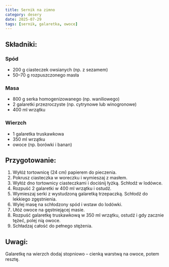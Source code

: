 ```yaml
---
title: Sernik na zimno
category: desery
date: 2025-07-29
tags: [sernik, galaretka, owoce]
---
```


## Składniki:
### Spód
- 200 g ciasteczek owsianych (np. z sezamem)
- 50–70 g rozpuszczonego masła

### Masa
- 800 g serka homogenizowanego (np. waniliowego)
- 2 galaretki przezroczyste (np. cytrynowe lub winogronowe)
- 400 ml wrzątku

### Wierzch
- 1 galaretka truskawkowa
- 350 ml wrzątku
- owoce (np. borówki i banan)

## Przygotowanie:
1. Wyłóż tortownicę (24 cm) papierem do pieczenia.
2. Pokrusz ciasteczka w woreczku i wymieszaj z masłem.
3. Wyłóż dno tortownicy ciasteczkami i dociśnij łyżką. Schłodź w lodówce.
4. Rozpuść 2 galaretki w 400 ml wrzątku i ostudź.
5. Wymieszaj serki z wystudzoną galaretką trzepaczką. Schłodź do lekkiego zgęstnienia.
6. Wylej masę na schłodzony spód i wstaw do lodówki.
7. Ułóż owoce na gęstniejącej masie.
8. Rozpuść galaretkę truskawkową w 350 ml wrzątku, ostudź i gdy zacznie tężeć, polej nią owoce.
9. Schładzaj całość do pełnego stężenia.

## Uwagi:
Galaretkę na wierzch dodaj stopniowo – cienką warstwą na owoce, potem resztę.
